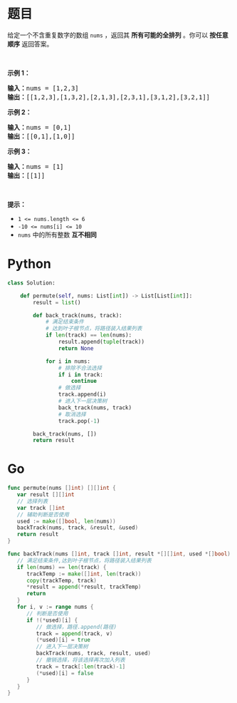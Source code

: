 # 题目

<p>给定一个不含重复数字的数组 <code>nums</code> ，返回其 <strong>所有可能的全排列</strong> 。你可以 <strong>按任意顺序</strong> 返回答案。</p>

<p> </p>

<p><strong>示例 1：</strong></p>

<pre>
<strong>输入：</strong>nums = [1,2,3]
<strong>输出：</strong>[[1,2,3],[1,3,2],[2,1,3],[2,3,1],[3,1,2],[3,2,1]]
</pre>

<p><strong>示例 2：</strong></p>

<pre>
<strong>输入：</strong>nums = [0,1]
<strong>输出：</strong>[[0,1],[1,0]]
</pre>

<p><strong>示例 3：</strong></p>

<pre>
<strong>输入：</strong>nums = [1]
<strong>输出：</strong>[[1]]
</pre>

<p> </p>

<p><strong>提示：</strong></p>

<ul>
	<li><code>1 <= nums.length <= 6</code></li>
	<li><code>-10 <= nums[i] <= 10</code></li>
	<li><code>nums</code> 中的所有整数 <strong>互不相同</strong></li>
</ul>

# Python

```Python
class Solution:

    def permute(self, nums: List[int]) -> List[List[int]]:
        result = list()

        def back_track(nums, track):
            # 满足结束条件
            # 达到叶子根节点，将路径装入结果列表
            if len(track) == len(nums):
                result.append(tuple(track))
                return None

            for i in nums:
                # 排除不合法选择
                if i in track:
                    continue
                # 做选择
                track.append(i)
                # 进入下一层决策树
                back_track(nums, track)
                # 取消选择
                track.pop(-1)

        back_track(nums, [])
        return result
```

# Go

```Go
func permute(nums []int) [][]int {
   var result [][]int
   // 选择列表
   var track []int
   // 辅助判断是否使用
   used := make([]bool, len(nums))
   backTrack(nums, track, &result, &used)
   return result
}

func backTrack(nums []int, track []int, result *[][]int, used *[]bool) {
   // 满足结束条件,达到叶子根节点，将路径装入结果列表
   if len(nums) == len(track) {
      trackTemp := make([]int, len(track))
      copy(trackTemp, track)
      *result = append(*result, trackTemp)
      return
   }
   for i, v := range nums {
      // 判断是否使用
      if !(*used)[i] {
         // 做选择，路径.append(路径)
         track = append(track, v)
         (*used)[i] = true
         // 进入下一层决策树
         backTrack(nums, track, result, used)
         // 撤销选择，将该选择再次加入列表
         track = track[:len(track)-1]
         (*used)[i] = false
      }
   }
}
```